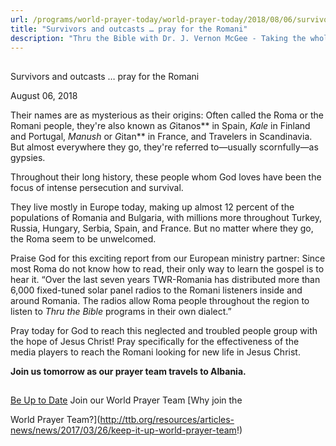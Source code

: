 ```yaml
---
url: /programs/world-prayer-today/world-prayer-today/2018/08/06/survivors-and-outcasts-pray-for-the-romani
title: "Survivors and outcasts … pray for the Romani"
description: "Thru the Bible with Dr. J. Vernon McGee - Taking the whole Word to the whole world"
---
```







## 
 Survivors and outcasts … pray for the Romani


August 06, 2018




Their names are as mysterious as their origins: Often called the Roma or the Romani people, they're also known as *G*itanos** in Spain, *Kale* in Finland and Portugal, *Manush* or *G*itan** in France, and Travelers in Scandinavia. But almost everywhere they go, they're referred to—usually scornfully—as gypsies.


Throughout their long history, these people whom God loves have been the focus of intense persecution and survival.


They live mostly in Europe today, making up almost 12 percent of the populations of Romania and Bulgaria, with millions more throughout Turkey, Russia, Hungary, Serbia, Spain, and France. But no matter where they go, the Roma seem to be unwelcomed.


Praise God for this exciting report from our European ministry partner: Since most Roma do not know how to read, their only way to learn the gospel is to hear it. “Over the last seven years TWR-Romania has distributed more than 6,000 fixed-tuned solar panel radios to the Romani listeners inside and around Romania. The radios allow Roma people throughout the region to listen to *Thru the Bible* programs in their own dialect.” 


Pray today for God to reach this neglected and troubled people group with the hope of Jesus Christ! Pray specifically for the effectiveness of the media players to reach the Romani looking for new life in Jesus Christ. 


**Join us tomorrow as our prayer team travels to Albania.**







## 




[Be Up to Date](http://feeds.feedburner.com/WorldPrayerToday "World Prayer Today RSS Feed")
Join our World Prayer Team
[Why join the  

World Prayer Team?](http://ttb.org/resources/articles-news/news/2017/03/26/keep-it-up-world-prayer-team!)





